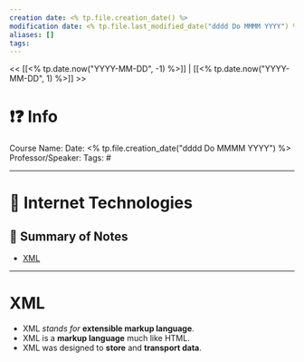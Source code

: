 ```yaml
---
creation date: <% tp.file.creation_date() %>
modification date: <% tp.file.last_modified_date("dddd Do MMMM YYYY") %>
aliases: [] 
tags: 
---
```


<< [[<% tp.date.now("YYYY-MM-DD", -1) %>]] | [[<% tp.date.now("YYYY-MM-DD", 1) %>]] >>

# ❗❓ Info
Course Name: 
Date: <% tp.file.creation_date("dddd Do MMMM YYYY") %>
Professor/Speaker: 
Tags: #

---
# 📑 Internet Technologies

## 📃 Summary of Notes
- [XML](#XML)
---
# **XML**
- XML *stands for* **extensible markup language**.
- XML is a **markup language** much like HTML.
- XML was designed to **store** and **transport data**.
